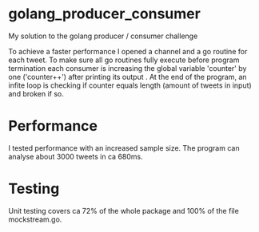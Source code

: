 # golang_producer_consumer
My solution to the golang producer / consumer challenge

To achieve a faster performance I opened a channel and a go routine for each tweet. To make sure all go routines fully execute before program termination each consumer is increasing the global variable 'counter' by one ('counter++') after printing its output . At the end of the program, an infite loop is checking if counter equals length (amount of tweets in input) and broken if so.

# Performance
I tested performance with an increased sample size. The program can analyse about 3000 tweets in ca 680ms.


# Testing
Unit testing covers ca 72% of the whole package and 100% of the file mockstream.go.
